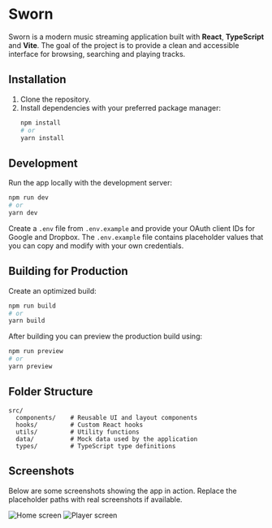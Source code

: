 # Sworn

Sworn is a modern music streaming application built with **React**, **TypeScript** and **Vite**. The goal of the project is to provide a clean and accessible interface for browsing, searching and playing tracks.

## Installation

1. Clone the repository.
2. Install dependencies with your preferred package manager:
   ```bash
   npm install
   # or
   yarn install
   ```

## Development

Run the app locally with the development server:

```bash
npm run dev
# or
yarn dev
```

Create a `.env` file from `.env.example` and provide your OAuth client IDs for
Google and Dropbox. The `.env.example` file contains placeholder values that you
can copy and modify with your own credentials.

## Building for Production

Create an optimized build:

```bash
npm run build
# or
yarn build
```

After building you can preview the production build using:

```bash
npm run preview
# or
yarn preview
```

## Folder Structure

```
src/
  components/    # Reusable UI and layout components
  hooks/         # Custom React hooks
  utils/         # Utility functions
  data/          # Mock data used by the application
  types/         # TypeScript type definitions
```

## Screenshots

Below are some screenshots showing the app in action. Replace the placeholder paths with real screenshots if available.

![Home screen](docs/screenshot-home.png)
![Player screen](docs/screenshot-player.png)

